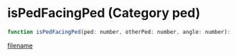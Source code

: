 # isPedFacingPed (Category ped)

```js
function isPedFacingPed(ped: number, otherPed: number, angle: number): boolean
```

[filename](isPedFacingPed_m.md ':include')
